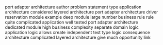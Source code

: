 port adapter architecture author problem statement type application architecture considered layered architecture port adapter architecture driver reservation module example deep module large number business rule rule quite complicated application well tested port adapter architecture dedicated module high business complexity separate domain logic application logic allows create independent test type logic consequence architecture complicated layered architecture give much opportunity link